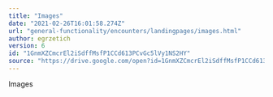 ```yaml
---
title: "Images"
date: "2021-02-26T16:01:58.274Z"
url: "general-functionality/encounters/landingpages/images.html"
author: egrzetich
version: 6
id: "1GnmXZCmcrEl2iSdffMsfP1CCd613PCvGc5lVy1NS2HY"
source: "https://drive.google.com/open?id=1GnmXZCmcrEl2iSdffMsfP1CCd613PCvGc5lVy1NS2HY"
---
```

Images

